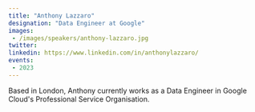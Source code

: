 ```yaml
---
title: "Anthony Lazzaro"
designation: "Data Engineer at Google"
images:
 - /images/speakers/anthony-lazzaro.jpg
twitter: 
linkedin: https://www.linkedin.com/in/anthonylazzaro/
events:
 - 2023
---
```


Based in London, Anthony currently works as a Data Engineer in Google Cloud's Professional Service Organisation.